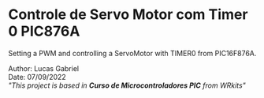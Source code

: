# **Controle de Servo Motor com Timer 0 PIC876A**

Setting a PWM and controlling a ServoMotor with TIMER0 from PIC16F876A.

Author: Lucas Gabriel <br/>
Date: 07/09/2022 <br/>
_"This project is based in **Curso de Microcontroladores PIC** from WRkits"_
